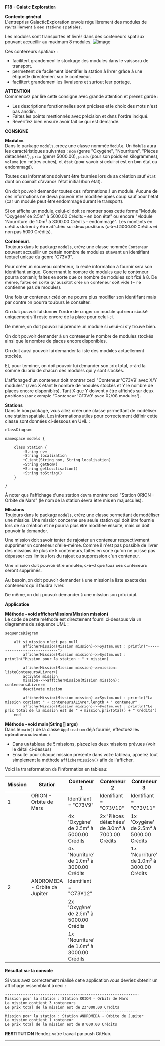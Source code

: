 **F18 - Galatic Exploration**

**Contexte général**  
L'entreprise GalacticExploration envoie régulièrement des modules de ravitaillement à ses stations spatiales.

Les modules sont transportés et livrés dans des conteneurs spatiaux pouvant accueillir au maximum 8 modules.
![image](https://github.com/emf-info-d400/F18-GalaticExploration/assets/3630367/098ed78c-a420-46a6-a04f-8d91554e09b3)


Ces conteneurs spatiaux :
- facilitent grandement le stockage des modules dans le vaisseau de transport.
- permettent de facilement identifier la station à livrer grâce à une étiquette directement sur le conteneur.
- facilitent grandement les livraisons et surtout leur portage.

**ATTENTION**  
Commencez par lire cette consigne avec grande attention et prenez garde :
- Les descriptions fonctionnelles sont précises et le choix des mots n'est pas anodin.
- Faites les points mentionnés avec précision et dans l'ordre indiqué.
- Revérifiez bien ensuite avoir fait ce qui est demandé.

**CONSIGNE**

**Modules**  
Dans le package `models`, créez une classe nommée `Module`. Un `Module` aura les caractéristiques suivantes : `nom` (genre "Oxygène", "Nourriture", "Pièces détachées"), `prix` (genre 5000.00), `poids` (pour son poids en kilogrammes), `volume` (en mètres cubes), et `état` (pour savoir si celui-ci est en bon état ou endommagé).

Toutes ces informations doivent être fournies lors de sa création sauf `état` dont on connaît d'avance l'état initial (bon état).

On doit pouvoir demander toutes ces informations à un module. Aucune de ces informations ne devra pouvoir être modifiée après coup sauf pour l'état (car un module peut être endommagé durant le transport).

Si on affiche un module, celui-ci doit se montrer sous cette forme "Module 'Oxygène' de 2.5m³ à 5000.00 Crédits - en bon état" ou encore "Module 'Nourriture' de 1.0m³ à 3000.00 Crédits - endommagé". Les montants en crédits doivent y être affichés sur deux positions (c-à-d 5000.00 Crédits et non pas 5000 Crédits).

**Conteneurs**  
Toujours dans le package `models`, créez une classe nommée `Conteneur` pouvant accueillir un certain nombre de modules et ayant un identifiant textuel unique du genre "C73V9".

Pour créer un nouveau conteneur, la seule information à fournir sera son identifiant unique. Concernant le nombre de modules que le conteneur pourra contenir, faites en sorte que ce nombre de modules soit fixé à 8. De même, faites en sorte qu'aussitôt créé un conteneur soit vide (= ne contienne pas de modules).

Une fois un conteneur créé on ne pourra plus modifier son identifiant mais par contre on pourra toujours le consulter.

On doit pouvoir lui donner l'ordre de ranger un module qui sera stocké uniquement s'il reste encore de la place pour celui-ci.

De même, on doit pouvoir lui prendre un module si celui-ci s'y trouve bien.

On doit pouvoir demander à un conteneur le nombre de modules stockés ainsi que le nombre de places encore disponibles.

On doit aussi pouvoir lui demander la liste des modules actuellement stockés.

Et, pour terminer, on doit pouvoir lui demander son prix total, c-à-d la somme du prix de chacun des modules qui y sont stockés.

L'affichage d'un conteneur doit montrer ceci "Conteneur 'C73V9' avec X/Y modules" (avec X étant le nombre de modules stockés et Y le nombre de places encore disponibles). Tant X que Y doivent y être affichés sur deux positions (par exemple "Conteneur 'C73V9' avec 02/08 modules").

**Stations**  
Dans le bon package, vous allez créer une classe permettant de modéliser une station spatiale. Les informations utiles pour correctement définir cette classe sont données ci-dessous en UML :

```mermaid
classDiagram

namespace models {

    class Station {
        -String nom
        -String localisation
        +Client(String nom, String localisation)
        +String getNom()
        +String getLocalisation()
        +String toString()
    }

}

```

À noter que l'affichage d'une station devra montrer ceci "Station ORION - Orbite de Mars" (le nom de la station devra être mis en majuscules).

**Missions**  
Toujours dans le package `models`, créez une classe permettant de modéliser une mission. Une mission concerne une seule station qui doit être fournie lors de sa création et ne pourra plus être modifiée ensuite, mais on doit pouvoir la demander.

Une mission doit savoir tenter de rajouter un conteneur respectivement supprimer un conteneur d'elle-même. Comme il n'est pas possible de livrer des missions de plus de 5 conteneurs, faites en sorte qu'on ne puisse pas dépasser ces limites lors du rajout ou suppression d'un conteneur.

Une mission doit pouvoir être annulée, c-à-d que tous ses conteneurs seront supprimés.

Au besoin, on doit pouvoir demander à une mission la liste exacte des conteneurs qu'il faudra livrer.

De même, on doit pouvoir demander à une mission son prix total.

**Application**

**Méthode - void afficherMission(Mission mission)**  
Le code de cette méthode est directement fourni ci-dessous via un diagramme de séquence UML :

```mermaid
sequenceDiagram

    alt si mission n'est pas null
        afficherMission(Mission mission)->>System.out : println("-----------------------------")
        afficherMission(Mission mission)->>System.out : println("Mission pour la station : " + mission)

        afficherMission(Mission mission)->>mission: listeConteneursALivrer()
        activate mission
        mission-->>afficherMission(Mission mission): conteneursALivrer=
        deactivate mission

        afficherMission(Mission mission)->>System.out : println("La mission contient " + conteneursALivrer.length + " conteneur")
        afficherMission(Mission mission)->>System.out : println("Le prix total de la mission est de " + mission.prixTotal() + " Crédits")
    end    
```

**Méthode - void main(String[] args)**  
Dans le `main()` de la classe `Application` déjà fournie, effectuez les opérations suivantes :
- Dans un tableau de 5 missions, placez les deux missions prévues (voir le détail ci-dessus)
- Ensuite, pour chaque mission présente dans votre tableau, appelez tout simplement la méthode `afficherMission()` afin de l'afficher.

Voici la transformation de l'information en tableau:

| Mission | Station                     | Conteneur 1                           | Conteneur 2                           | Conteneur 3                           |
|---------|-----------------------------|---------------------------------------|---------------------------------------|---------------------------------------|
| 1       | ORION - Orbite de Mars      | Identifiant = "C73V9"                 | Identifiant = "C73V10"                | Identifiant = "C73V11"                |
|         |                             | 4x 'Oxygène' de 2.5m³ à 5000.00 Crédits | 2x 'Pièces détachées' de 3.0m³ à 7000.00 Crédits | 1x 'Oxygène' de 2.5m³ à 5000.00 Crédits |
|         |                             | 4x 'Nourriture' de 1.0m³ à 3000.00 Crédits |                                       | 1x 'Nourriture' de 1.0m³ à 3000.00 Crédits |
| 2       | ANDROMEDA - Orbite de Jupiter | Identifiant = "C73V12"               |                                       |                                       |
|         |                             | 2x 'Oxygène' de 2.5m³ à 5000.00 Crédits |                                       |                                       |
|         |                             | 1x 'Nourriture' de 1.0m³ à 3000.00 Crédits |                                       |                                       |

**Résultat sur la console**

Si vous avez correctement réalisé cette application vous devriez obtenir un affichage ressemblant à ceci :

```
-------------------------------------------------------------
Mission pour la station : Station ORION - Orbite de Mars
La mission contient 3 conteneurs
Le prix total de la mission est de 23'000.00 Crédits
-------------------------------------------------------------
Mission pour la station : Station ANDROMEDA - Orbite de Jupiter
La mission contient 1 conteneur
Le prix total de la mission est de 8'000.00 Crédits
```



**RESTITUTION** 
Rendez votre travail par push GitHub.  

---
